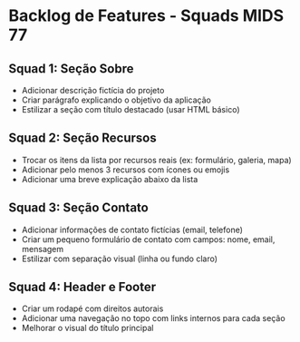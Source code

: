 # Backlog de Features - Squads MIDS 77

## Squad 1: Seção Sobre
- Adicionar descrição fictícia do projeto
- Criar parágrafo explicando o objetivo da aplicação
- Estilizar a seção com título destacado (usar HTML básico)

## Squad 2: Seção Recursos
- Trocar os itens da lista por recursos reais (ex: formulário, galeria, mapa)
- Adicionar pelo menos 3 recursos com ícones ou emojis
- Adicionar uma breve explicação abaixo da lista

## Squad 3: Seção Contato
- Adicionar informações de contato fictícias (email, telefone)
- Criar um pequeno formulário de contato com campos: nome, email, mensagem
- Estilizar com separação visual (linha ou fundo claro)

## Squad 4: Header e Footer
- Criar um rodapé com direitos autorais
- Adicionar uma navegação no topo com links internos para cada seção
- Melhorar o visual do título principal

